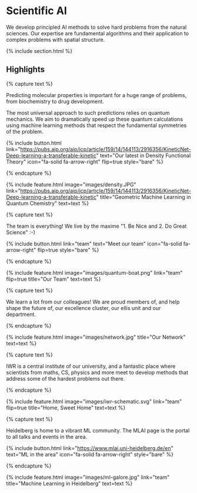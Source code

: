 ---
---

# Scientific AI

We develop principled AI methods to solve hard problems from the natural sciences. Our expertise are fundamental algorithms and their application to complex problems with spatial structure. 

{% include section.html %}

## Highlights

{% capture text %}

Predicting molecular properties is important for a huge range of problems, from biochemistry to drug development. 

The most universal approach to such predictions relies on quantum mechanics. We aim to dramatically speed up these quantum calculations using machine learning methods that respect the fundamental symmetries of the problem. 

{%
  include button.html
  link="https://pubs.aip.org/aip/jcp/article/159/14/144113/2916356/KineticNet-Deep-learning-a-transferable-kinetic"
  text="Our latest in Density Functional Theory"
  icon="fa-solid fa-arrow-right"
  flip=true
  style="bare"
%}

{% endcapture %}

{%
  include feature.html
  image="images/density.JPG"
  link="https://pubs.aip.org/aip/jcp/article/159/14/144113/2916356/KineticNet-Deep-learning-a-transferable-kinetic"
  title="Geometric Machine Learning in Quantum Chemistry"
  text=text
%}



{% capture text %}

The team is everything! We live by the maxime "1. Be Nice and 2. Do Great Science" :-) 

{%
  include button.html
  link="team"
  text="Meet our team"
  icon="fa-solid fa-arrow-right"
  flip=true
  style="bare"
%}

{% endcapture %}

{%
  include feature.html
  image="images/quantum-boat.png"
  link="team"
  flip=true
  title="Our Team"
  text=text
%}

{% capture text %}

We learn a lot from our colleagues! We are proud members of, and help shape the future of, our excellence cluster, our ellis unit and our department. 

{% endcapture %}

{%
  include feature.html
  image="images/network.jpg"
  title="Our Network"
  text=text
%}

{% capture text %}

IWR is a central institute of our university, and a fantastic place where scientists from maths, CS, physics and more meet to develop methods that address some of the hardest problems out there.  


{% endcapture %}

{% include feature.html image="images/iwr-schematic.svg" link="team" flip=true title="Home, Sweet Home" text=text %}




{% capture text %}

Heidelberg is home to a vibrant ML community. The MLAI page is the portal to all talks and events in the area. 

{% include button.html link="https://www.mlai.uni-heidelberg.de/en" text="ML in the area" icon="fa-solid fa-arrow-right" style="bare" %}

{% endcapture %}

{% include feature.html image="images/ml-galore.jpg" link="team" title="Machine Learning in Heidelberg" text=text %}
